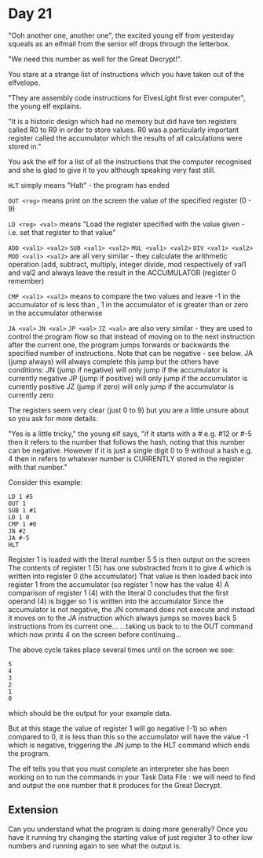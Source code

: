 # Day 21

"Ooh another one, another one", the excited young elf from yesterday squeals as an elfmail from the senior elf drops through the letterbox.

"We need this number as well for the Great Decrypt!".

You stare at a strange list of instructions which you have taken out of the elfvelope.

"They are assembly code instructions for ElvesLight first ever computer", the young elf explains.

"It is a historic design which had no memory but did have ten registers called R0 to R9 in order to store values. R0 was a particularly important register called the accumulator which the results of all calculations were stored in."

You ask the elf for a list of all the instructions that the computer recognised and she is glad to give it to you although speaking very fast still.

`HLT`
simply means "Halt" - the program has ended

`OUT <reg>`
means print on the screen the value of the specified register (0 - 9)

`LD <reg> <val>`
means "Load the register specified with the value given - i.e. set that register to that value"

`ADD <val1> <val2>`
`SUB <val1> <val2>`
`MUL <val1> <val2>`
`DIV <val1> <val2>`
`MOD <val1> <val2>`
are all very similar - they calculate the arithmetic operation (add, subtract, multiply, integer divide, mod respectively of val1 and val2 and always leave the result in the ACCUMULATOR (register 0 remember)

`CMP <val1> <val2>`
means to compare the two values and leave -1 in the accumulator of <val1> is less than <val2>, 1 in the accumulator of <val1> is greater than <val2> or zero in the accumulator otherwise

`JA <val>`
`JN <val>`
`JP <val>`
`JZ <val>`
are also very similar - they are used to control the program flow so that instead of moving on to the next instruction after the current one, the program jumps forwards or backwards the specified number of instructions. Note that <val> can be negative - see below. JA (jump always) will always complete this jump but the others have conditions:
JN (jump if negative) will only jump if the accumulator is currently negative
JP (jump if positive) will only jump if the accumulator is currently positive
JZ (jump if zero) will only jump if the accumulator is currently zero

The registers seem very clear (just 0 to 9) but you are a little unsure about <val> so you ask for more details.

"Yes <val> is a little tricky," the young elf says, "if it starts with a # e.g. #12 or #-5 then it refers to the number that follows the hash, noting that this number can be negative. However if it is just a single digit 0 to 9 without a hash e.g. 4 then in refers to whatever number is CURRENTLY stored in the register with that number."

Consider this example:

```
LD 1 #5
OUT 1
SUB 1 #1
LD 1 0
CMP 1 #0
JN #2
JA #-5
HLT
```

Register 1 is loaded with the literal number 5
5 is then output on the screen
The contents of register 1 (5) has one substracted from it to give 4 which is written into register 0 (the accumulator)
That value is then loaded back into register 1 from the accumulator (so register 1 now has the value 4)
A comparison of register 1 (4) with the literal 0 concludes that the first operand (4) is bigger so 1 is written into the accumulator
Since the accumulator is not negative, the JN command does not execute and instead it moves on to the JA instruction which always jumps so moves back 5 instructions from its current one...
...taking us back to to the OUT command which now prints 4 on the screen before continuing...

The above cycle takes place several times until on the screen we see:

```
5
4
3
2
1
0
```

which should be the output for your example data.

But at this stage the value of register 1 will go negative (-1) so when compared to 0, it is less than this so the accumulator will have the value -1 which is negative, triggering the JN jump to the HLT command which ends the program.

The elf tells you that you must complete an interpreter she has been working on to run the commands in your Task Data File : we will need to find and output the one number that it produces for the Great Decrypt.

## Extension

Can you understand what the program is doing more generally? Once you have it running try changing the starting value of just register 3 to other low numbers and running again to see what the output is.
